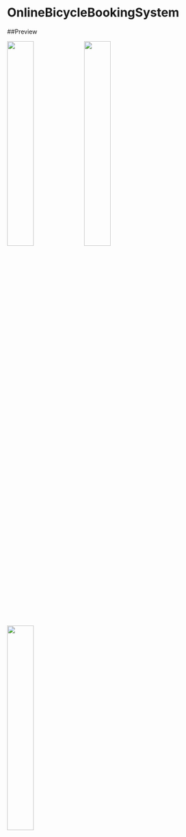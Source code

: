 # OnlineBicycleBookingSystem

##Preview

<img src="https://github.com/afryannn/OnlineBicycleBookingSystem/blob/master/git/prev1r.png" width="35%">
<img src="https://github.com/afryannn/OnlineBicycleBookingSystem/blob/master/git/prevspd2.png" width="35%">
<img src="https://github.com/afryannn/OnlineBicycleBookingSystem/blob/master/git/prevspd3.png" width="35%">

